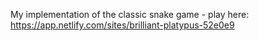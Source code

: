 My implementation of the classic snake game - play here: https://app.netlify.com/sites/brilliant-platypus-52e0e9
